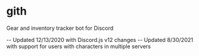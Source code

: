 # gith
Gear and inventory tracker bot for Discord

-- Updated 12/13/2020 with Discord.js v12 changes
-- Updated 8/30/2021 with support for users with characters in multiple servers
